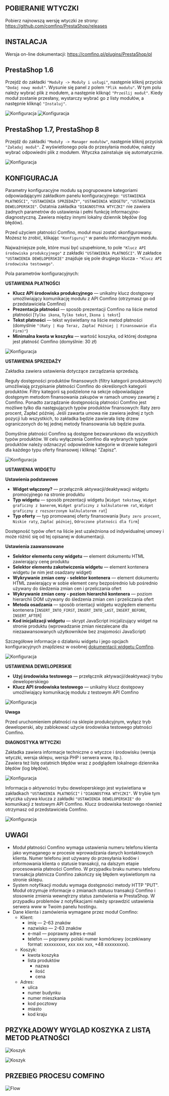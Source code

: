 ## POBIERANIE WTYCZKI

Pobierz najnowszą wersję wtyczki ze strony: https://github.com/comfino/PrestaShop/releases

## INSTALACJA

Wersja on-line dokumentacji: https://comfino.pl/plugins/PrestaShop/pl

PrestaShop 1.6
-------

Przejdź do zakładki `"Moduły -> Moduły i usługi"`, następnie kliknij przycisk `"Dodaj nowy moduł"`. Wysunie się panel z polem `"Plik modułu"`.
W tym polu należy wybrać plik z modułem, a następnie kliknąć `"Prześlij moduł"`. Kiedy moduł zostanie przesłany, wystarczy wybrać go z listy modułów, a następnie kliknąć `"Instaluj"`.

![Konfiguracja](images/pl/modules_ps_16.png "Konfiguracja")
![Konfiguracja](images/pl/modules_ps_16_panel.png "Konfiguracja")

PrestaShop 1.7, PrestaShop 8
-------

Przejdź do zakładki `"Moduły -> Manager modułów"`, następnie kliknij przycisk `"Załaduj moduł"`. Z wyświetlonego pola do przesyłania modułów, należy wybrać odpowiedni plik z modułem. Wtyczka zainstaluje się automatycznie.

![Konfiguracja](images/pl/modules_ps_17.png "Konfiguracja")

## KONFIGURACJA

Parametry konfiguracyjne modułu są pogrupowane kategoriami odpowiadającymi zakładkom panelu konfiguracyjnego: `"USTAWIENIA PŁATNOŚCI"`, `"USTAWIENIA SPRZEDAŻY"`, `"USTAWIENIA WIDGETU"`, `"USTAWIENIA DEWELOPERSKIE"`.
Ostatnia zakładka `"DIAGNOSTYKA WTYCZKI"` nie zawiera żadnych parametrów do ustawienia i pełni funkcję informacyjno-diagnostyczną. Zawiera między innymi lokalny dziennik błędów (log błędów).

Przed użyciem płatności Comfino, moduł musi zostać skonfigurowany. Możesz to zrobić, klikając `"Konfiguruj"` w panelu informacyjnym modułu.

Najważniejsze pole, które musi być uzupełnione, to pole `"Klucz API środowiska produkcyjnego"` z zakładki `"USTAWIENIA PŁATNOŚCI"`.
W zakładce `"USTAWIENIA DEWELOPERSKIE"` znajduje się pole drugiego klucza - `"Klucz API środowiska testowego"`.

Pola parametrów konfiguracyjnych:

**USTAWIENIA PŁATNOŚCI**

* **Klucz API środowiska produkcyjnego** — unikalny klucz dostępowy umożliwiający komunikację modułu z API Comfino (otrzymasz go od przedstawiciela Comfino)
* **Prezentacja płatności** — sposób prezentacji Comfino na liście metod płatności [`Tylko ikona`, `Tylko tekst`, `Ikona i tekst`]
* **Tekst płatności** — tekst wyświetlany na liście metod płatności (domyślnie `"(Raty | Kup Teraz, Zapłać Później | Finansowanie dla Firm)"`)
* **Minimalna kwota w koszyku** — wartość koszyka, od której dostępna jest płatność Comfino (domyślnie: 30 zł)

![Konfiguracja](images/pl/configuration1.png "Konfiguracja")

**USTAWIENIA SPRZEDAŻY**

Zakładka zawiera ustawienia dotyczące zarządzania sprzedażą.

Reguły dostępności produktów finansowych (filtry kategorii produktowych) umożliwiają przypisanie płatności Comfino do określonych kategorii produktów. Filtry kategorii są podzielone na sekcje odpowiadające dostępnym metodom finansowania zakupów w ramach umowy zawartej z Comfino. Ponadto zarządzanie dostępnością płatności Comfino jest możliwe tylko dla następujących typów produktów finansowych: Raty zero procent, Zapłać później. Jeśli zawarta umowa nie zawiera jednej z tych pozycji lub wszystkich, to zakładka będzie zawierała listę drzew ograniczonych do tej jednej metody finansowania lub będzie pusta. 

Domyślnie płatności Comfino są dostępne bezwarunkowo dla wszystkich typów produktów. W celu wyłączenia Comfino dla wybranych typów produktów należy odznaczyć odpowiednie kategorie w drzewie kategorii dla każdego typu oferty finansowej i kliknąć "Zapisz".

![Konfiguracja](images/pl/configuration6.png "Konfiguracja")

**USTAWIENIA WIDGETU**

**Ustawienia podstawowe**

* **Widget włączony?** — przełącznik aktywacji/deaktywacji widgetu promocyjnego na stronie produktu
* **Typ widgetu** — sposób prezentacji widgetu [`Widget tekstowy`, `Widget graficzny z banerem`, `Widget graficzny z kalkulatorem rat`, `Widget graficzny z rozszerzonym kalkulatorem rat`]
* **Typ oferty** — typ promowanej oferty finansowania [`Raty zero procent`, `Niskie raty`, `Zapłać później`, `Odroczone płatności dla firm`]

Dostępność typów ofert na liście jest uzależniona od indywidualnej umowy i może różnić się od tej opisanej w dokumentacji.

**Ustawienia zaawansowane**

* **Selektor elementu ceny widgetu** — element dokumentu HTML zawierający cenę produktu
* **Selektor elementu zakotwiczenia widgetu** — element kontenera widgetu (w nim jest osadzany widget)
* **Wykrywanie zmian ceny - selektor kontenera** — element dokumentu HTML zawierający w sobie element ceny bezpośrednio lub pośrednio używany do śledzenia zmian cen i przeliczania ofert
* **Wykrywanie zmian ceny - poziom hierarchii kontenera** — poziom hierarchii DOM używany do śledzenia zmian cen i przeliczania ofert
* **Metoda osadzania** — sposób orientacji widgetu względem elementu kontenera [`INSERT_INTO_FIRST`, `INSERT_INTO_LAST`, `INSERT_BEFORE`, `INSERT_AFTER`]
* **Kod inicjalizacji widgetu** — skrypt JavaScript inicjalizujący widget na stronie produktu (wprowadzanie zmian niezalecane dla niezaawansowanych użytkowników bez znajomości JavaScript)

Szczegółowe informacje o działaniu widgetu i jego opcjach konfiguracyjnych znajdziesz w osobnej [dokumentacji widgetu Comfino](https://comfino.pl/widgets/comfino-prestashop/pl).

![Konfiguracja](images/pl/configuration2.png "Konfiguracja")

**USTAWIENIA DEWELOPERSKIE**

* **Użyj środowiska testowego** — przełącznik aktywacji/deaktywacji trybu deweloperskiego
* **Klucz API środowiska testowego** — unikalny klucz dostępowy umożliwiający komunikację modułu z testowym API Comfino

![Konfiguracja](images/pl/configuration3.png "Konfiguracja")

**Uwaga**

Przed uruchomieniem płatności na sklepie produkcyjnym, wyłącz tryb deweloperski, aby zablokować użycie środowiska testowego płatności Comfino.

**DIAGNOSTYKA WTYCZKI**

Zakładka zawiera informacje techniczne o wtyczce i środowisku (wersja wtyczki, wersja sklepu, wersja PHP i serwera www, itp.).\
Zawiera też listę ostatnich błędów wraz z podglądem lokalnego dziennika błędów (log błędów).

![Konfiguracja](images/pl/configuration4.png "Konfiguracja")

Informacja o aktywności trybu deweloperskiego jest wyświetlana w zakładkach `"USTAWIENIA PŁATNOŚCI"` i `"DIAGNOSTYKA WTYCZKI"`.
W trybie tym wtyczka używa klucza z zakładki `"USTAWIENIA DEWELOPERSKIE"` do komunikacji z testowym API Comfino. Klucz środowiska testowego również otrzymasz od przedstawiciela Comfino.

![Konfiguracja](images/pl/configuration5.png "Konfiguracja")

## UWAGI

* Moduł płatności Comfino wymaga ustawienia numeru telefonu klienta jako wymaganego w procesie wprowadzania danych kontaktowych klienta. Numer telefonu jest używany do przesyłania kodów i informowania klienta o statusie transakcji, na dalszym etapie procesowania płatności Comfino. W przypadku braku numeru telefonu transakcja płatnicza Comfino zakończy się błędem wyświetlonym na stronie sklepu. 
* System notyfikacji modułu wymaga dostępności metody HTTP "PUT". Moduł otrzymuje informacje o zmianach statusu transakcji Comfino i stosownie zmienia wewnętrzny status zamówienia w PrestaShop. W przypadku problemów z notyfikacjami należy sprawdzić ustawienia serwera www w Twoim panelu hostingu.
* Dane klienta i zamówienia wymagane przez moduł Comfino:
    * Klient:
        * imię — 2-63 znaków
        * nazwisko — 2-63 znaków
        * e-mail — poprawny adres e-mail
        * telefon — poprawny polski numer komórkowy (oczekiwany format: xxxxxxxxx, xxx xxx xxx, +48 xxxxxxxxx).
    * Koszyk:
        * kwota koszyka
        * lista produktów
            * nazwa
            * ilość
            * cena
    * Adres:
        * ulica
        * numer budynku
        * numer mieszkania
        * kod pocztowy
        * miasto
        * kod kraju

## PRZYKŁADOWY WYGLĄD KOSZYKA Z LISTĄ METOD PŁATNOŚCI

![Koszyk](images/pl/cart_payment_view_folded.png "Koszyk")

![Koszyk](images/pl/cart_payment_view_unfolded.png "Koszyk")

## PRZEBIEG PROCESU COMFINO

![Flow](images/comfino-flow.png "Flow")
